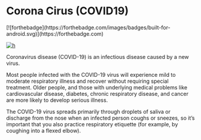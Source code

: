 <h1> Corona Cirus (COVID19) </h1>
[![forthebadge](https://forthebadge.com/images/badges/built-for-android.svg)](https://forthebadge.com)

[![h](https://badgen.net/badge/npm/license/lodash)](https://forthebadge.com)

Coronavirus disease (COVID-19) is an infectious disease caused by a new virus.

Most people infected with the COVID-19 virus will experience mild to moderate respiratory illness and recover without requiring special treatment. Older people, and those with underlying medical problems like cardiovascular disease, diabetes, chronic respiratory disease, and cancer are more likely to develop serious illness.

The COVID-19 virus spreads primarily through droplets of saliva or discharge from the nose when an infected person coughs or sneezes, so it’s important that you also practice respiratory etiquette (for example, by coughing into a flexed elbow).
